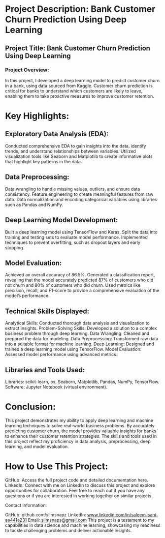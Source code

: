 # Project Description: Bank Customer Churn Prediction Using Deep Learning
## Project Title: Bank Customer Churn Prediction Using Deep Learning

### Project Overview:
In this project, I developed a deep learning model to predict customer churn in a bank, using data sourced from Kaggle. Customer churn prediction is critical for banks to understand which customers are likely to leave, enabling them to take proactive measures to improve customer retention.

# Key Highlights:
## Exploratory Data Analysis (EDA):

Conducted comprehensive EDA to gain insights into the data, identify trends, and understand relationships between variables.
Utilized visualization tools like Seaborn and Matplotlib to create informative plots that highlight key patterns in the data.
## Data Preprocessing:

Data wrangling to handle missing values, outliers, and ensure data consistency.
Feature engineering to create meaningful features from raw data.
Data normalization and encoding categorical variables using libraries such as Pandas and NumPy.
## Deep Learning Model Development:

Built a deep learning model using TensorFlow and Keras.
Split the data into training and testing sets to evaluate model performance.
Implemented techniques to prevent overfitting, such as dropout layers and early stopping.
## Model Evaluation:

Achieved an overall accuracy of 86.5%.
Generated a classification report, revealing that the model accurately predicted 87% of customers who did not churn and 80% of customers who did churn.
Used metrics like precision, recall, and F1-score to provide a comprehensive evaluation of the model’s performance.
## Technical Skills Displayed:

Analytical Skills: Conducted thorough data analysis and visualization to extract insights.
Problem-Solving Skills: Developed a solution to a complex business problem through deep learning.
Data Wrangling: Cleaned and prepared the data for modeling.
Data Preprocessing: Transformed raw data into a suitable format for machine learning.
Deep Learning: Designed and trained a deep learning model using TensorFlow.
Model Evaluation: Assessed model performance using advanced metrics.
## Libraries and Tools Used:

Libraries: scikit-learn, os, Seaborn, Matplotlib, Pandas, NumPy, TensorFlow.
Software: Jupyter Notebook (virtual environment).
# Conclusion:
This project demonstrates my ability to apply deep learning and machine learning techniques to solve real-world business problems. By accurately predicting customer churn, the model provides valuable insights for banks to enhance their customer retention strategies. The skills and tools used in this project reflect my proficiency in data analysis, preprocessing, deep learning, and model evaluation.

# How to Use This Project:
GitHub: Access the full project code and detailed documentation here.
LinkedIn: Connect with me on LinkedIn to discuss this project and explore opportunities for collaboration.
Feel free to reach out if you have any questions or if you are interested in working together on similar projects.

Contact Information:

GitHub: github.com/slimsnapz
LinkedIn: www.linkedin.com/in/saleem-sani-aa441a231
Email: slimsnaps@gmail.com
This project is a testament to my capabilities in data science and machine learning, showcasing my readiness to tackle challenging problems and deliver actionable insights.
